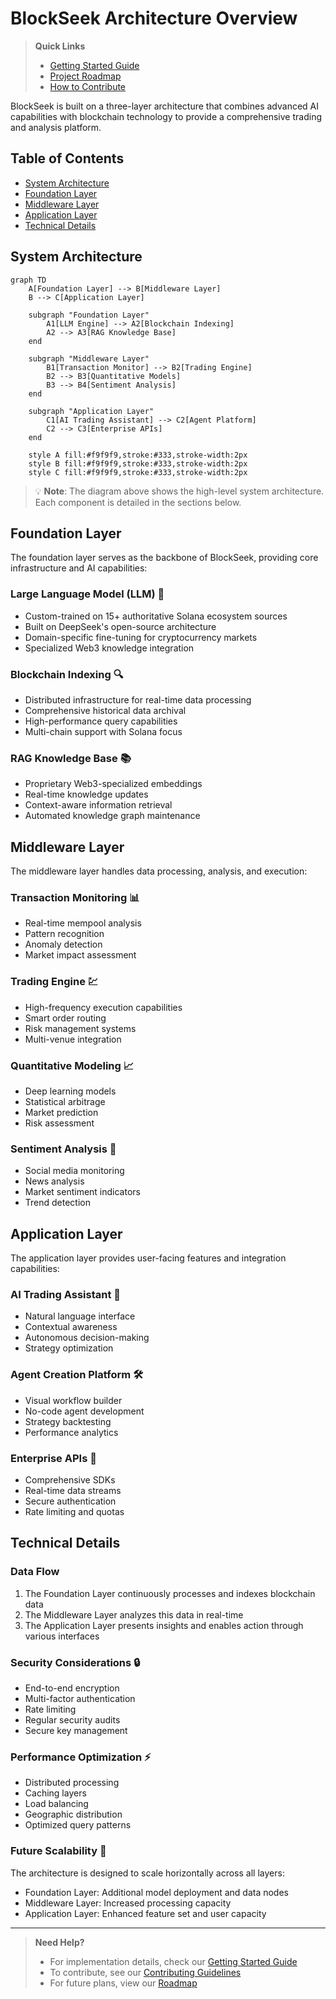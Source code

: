 # BlockSeek Architecture Overview

> **Quick Links**
> - [Getting Started Guide](../getting-started.md)
> - [Project Roadmap](../roadmap.md)
> - [How to Contribute](../contributing.md)

BlockSeek is built on a three-layer architecture that combines advanced AI capabilities with blockchain technology to provide a comprehensive trading and analysis platform.

## Table of Contents
- [System Architecture](#system-architecture)
- [Foundation Layer](#foundation-layer)
- [Middleware Layer](#middleware-layer)
- [Application Layer](#application-layer)
- [Technical Details](#technical-details)

## System Architecture

```mermaid
graph TD
    A[Foundation Layer] --> B[Middleware Layer]
    B --> C[Application Layer]
    
    subgraph "Foundation Layer"
        A1[LLM Engine] --> A2[Blockchain Indexing]
        A2 --> A3[RAG Knowledge Base]
    end
    
    subgraph "Middleware Layer"
        B1[Transaction Monitor] --> B2[Trading Engine]
        B2 --> B3[Quantitative Models]
        B3 --> B4[Sentiment Analysis]
    end
    
    subgraph "Application Layer"
        C1[AI Trading Assistant] --> C2[Agent Platform]
        C2 --> C3[Enterprise APIs]
    end

    style A fill:#f9f9f9,stroke:#333,stroke-width:2px
    style B fill:#f9f9f9,stroke:#333,stroke-width:2px
    style C fill:#f9f9f9,stroke:#333,stroke-width:2px
```

> 💡 **Note**: The diagram above shows the high-level system architecture. Each component is detailed in the sections below.

## Foundation Layer

The foundation layer serves as the backbone of BlockSeek, providing core infrastructure and AI capabilities:

### Large Language Model (LLM) 🤖
- Custom-trained on 15+ authoritative Solana ecosystem sources
- Built on DeepSeek's open-source architecture
- Domain-specific fine-tuning for cryptocurrency markets
- Specialized Web3 knowledge integration

### Blockchain Indexing 🔍
- Distributed infrastructure for real-time data processing
- Comprehensive historical data archival
- High-performance query capabilities
- Multi-chain support with Solana focus

### RAG Knowledge Base 📚
- Proprietary Web3-specialized embeddings
- Real-time knowledge updates
- Context-aware information retrieval
- Automated knowledge graph maintenance

## Middleware Layer

The middleware layer handles data processing, analysis, and execution:

### Transaction Monitoring 📊
- Real-time mempool analysis
- Pattern recognition
- Anomaly detection
- Market impact assessment

### Trading Engine 💹
- High-frequency execution capabilities
- Smart order routing
- Risk management systems
- Multi-venue integration

### Quantitative Modeling 📈
- Deep learning models
- Statistical arbitrage
- Market prediction
- Risk assessment

### Sentiment Analysis 🎯
- Social media monitoring
- News analysis
- Market sentiment indicators
- Trend detection

## Application Layer

The application layer provides user-facing features and integration capabilities:

### AI Trading Assistant 🤝
- Natural language interface
- Contextual awareness
- Autonomous decision-making
- Strategy optimization

### Agent Creation Platform 🛠️
- Visual workflow builder
- No-code agent development
- Strategy backtesting
- Performance analytics

### Enterprise APIs 🔌
- Comprehensive SDKs
- Real-time data streams
- Secure authentication
- Rate limiting and quotas

## Technical Details

### Data Flow
1. The Foundation Layer continuously processes and indexes blockchain data
2. The Middleware Layer analyzes this data in real-time
3. The Application Layer presents insights and enables action through various interfaces

### Security Considerations 🔒
- End-to-end encryption
- Multi-factor authentication
- Rate limiting
- Regular security audits
- Secure key management

### Performance Optimization ⚡
- Distributed processing
- Caching layers
- Load balancing
- Geographic distribution
- Optimized query patterns

### Future Scalability 🚀
The architecture is designed to scale horizontally across all layers:
- Foundation Layer: Additional model deployment and data nodes
- Middleware Layer: Increased processing capacity
- Application Layer: Enhanced feature set and user capacity

---

> **Need Help?**
> - For implementation details, check our [Getting Started Guide](../getting-started.md)
> - To contribute, see our [Contributing Guidelines](../contributing.md)
> - For future plans, view our [Roadmap](../roadmap.md) 